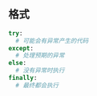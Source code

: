 <!--
 * @Description: 
 * @Version: 
 * @Autor: DaLao
 * @Email: dalao_li@163.com
 * @QQ: 1061299112
 * @Date: 2021-01-25 22:06:50
 * @LastEditors: DaLao
 * @LastEditTime: 2022-01-03 21:12:57
-->

## 格式

```py
try:
  # 可能会有异常产生的代码
except:
  # 处理预期的异常
else:
  # 没有异常时执行
finally:
  # 最终都会执行
```
